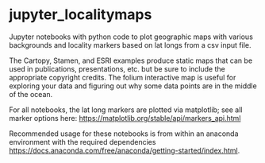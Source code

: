 # jupyter_localitymaps
Jupyter notebooks with python code to plot geographic maps with various backgrounds and locality markers based on lat longs from a csv input file.

The Cartopy, Stamen, and ESRI examples produce static maps that can be used in publications, presentations, etc. but be sure to include the appropriate copyright credits. The folium interactive map is useful for exploring your data and figuring out why some data points are in the middle of the ocean.

For all notebooks, the lat long markers are plotted via matplotlib; see all marker options here: https://matplotlib.org/stable/api/markers_api.html

Recommended usage for these notebooks is from within an anaconda environment with the required dependencies https://docs.anaconda.com/free/anaconda/getting-started/index.html.

